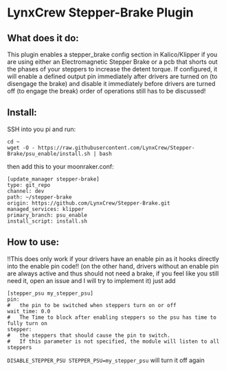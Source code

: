 # LynxCrew Stepper-Brake Plugin

## What does it do:
This plugin enables a stepper_brake config section in Kalico/Klipper if you are
using either an Electromagnetic Stepper Brake or a pcb that shorts out the
phases of your steppers to increase the detent torque.
If configured, it will enable a defined output pin immediately after drivers are turned on
(to disengage the brake) and disable it immediately before drivers are turned
off (to engage the break)
order of operations still has to be discussed!

## Install:
SSH into you pi and run:
```
cd ~
wget -O - https://raw.githubusercontent.com/LynxCrew/Stepper-Brake/psu_enable/install.sh | bash
```

then add this to your moonraker.conf:
```
[update_manager stepper-brake]
type: git_repo
channel: dev
path: ~/stepper-brake
origin: https://github.com/LynxCrew/Stepper-Brake.git
managed_services: klipper
primary_branch: psu_enable
install_script: install.sh
```

## How to use:
!!This does only work if your drivers have an enable pin as it hooks directly
into the enable pin code!!
(on the other hand, drivers without an enable pin are always active and thus
should not need a brake, if you feel like you still need it, open an issue and
I will try to implement it)
just add
```
[stepper_psu my_stepper_psu]
pin: 
#   the pin to be switched when steppers turn on or off
wait_time: 0.0
#   The Time to block after enabling steppers so the psu has time to fully turn on
stepper:
#   the steppers that should cause the pin to switch.
#   If this parameter is not specified, the module will listen to all steppers
```

`DISABLE_STEPPER_PSU STEPPER_PSU=my_stepper_psu` will turn it off again
